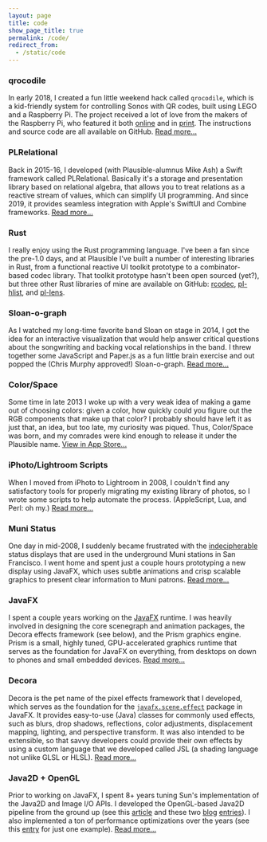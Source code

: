 ```yaml
---
layout: page
title: code
show_page_title: true
permalink: /code/
redirect_from:
  - /static/code
---
```


### qrocodile

In early 2018, I created a fun little weekend hack called
`qrocodile`, which is a kid-friendly system for controlling
Sonos with QR codes, built using LEGO and a Raspberry Pi.
The project received a lot of love from the makers of the
Raspberry Pi, who featured it both
[online](https://www.raspberrypi.org/blog/qrocodile-kid-friendly-sonos-system/)
and in [print](https://twitter.com/chrscmpbll/status/979727170133155840).
The instructions and source code are all available on GitHub.
[Read more...](https://github.com/chrispcampbell/qrocodile)

### PLRelational

Back in 2015-16, I developed (with Plausible-alumnus Mike Ash)
a Swift framework called PLRelational.
Basically it's a storage and presentation library based
on relational algebra, that allows you to treat relations
as a reactive stream of values, which can simplify UI programming.
And since 2019, it provides seamless integration with Apple's
SwiftUI and Combine frameworks.
[Read more...](https://github.com/plausiblelabs/plrelational)

### Rust

I really enjoy using the Rust programming language.
I've been a fan since the pre-1.0 days, and at Plausible I've
built a number of interesting libraries in Rust, from a
functional reactive UI toolkit prototype to a combinator-based
codec library.
That toolkit prototype hasn't been open sourced (yet?),
but three other Rust libraries of mine are available on GitHub:
[rcodec](https://github.com/plausiblelabs/rcodec),
[pl-hlist](https://github.com/plausiblelabs/hlist-rs),
and
[pl-lens](https://github.com/plausiblelabs/lens-rs).

### Sloan-o-graph

As I watched my long-time favorite band Sloan on stage in 2014,
I got the idea for an interactive visualization that would help
answer critical questions about the songwriting and backing vocal
relationships in the band.
I threw together some JavaScript and Paper.js as a fun little
brain exercise and out popped the (Chris Murphy approved!)
Sloan-o-graph.
[Read more...](/2014/10/30/sloan-o-graph)

### Color/Space

Some time in late 2013 I woke up with a very weak idea of making
a game out of choosing colors: given a color, how quickly could
you figure out the RGB components that make up that color?
I probably should have left it as just that, an idea, but too
late, my curiosity was piqued.
Thus, Color/Space was born, and my comrades were kind enough
to release it under the Plausible name.
[View in App Store...](https://apps.apple.com/us/app/color-space/id700391511)

### iPhoto/Lightroom Scripts

When I moved from iPhoto to Lightroom in 2008, I couldn't find
any satisfactory tools for properly migrating my existing library
of photos, so I wrote some scripts to help automate the process.
(AppleScript, Lua, and Perl: oh my.)
[Read more...](/2011/04/03/iphoto-to-lightroom-to-flickr-and-beyond)

### Muni Status

One day in mid-2008, I suddenly became frustrated with the
[indecipherable](http://www.flickr.com/photos/chrispcampbell/2573863573/in/set-72157605585682253/)
status displays that are used in the underground Muni stations in
San Francisco.
I went home and spent just a couple hours prototyping a new display
using JavaFX, which uses subtle animations and crisp scalable graphics
to present clear information to Muni patrons.
<a id="muni_reveal" href="javascript:;" onClick="reveal_div('muni');">Read more...</a>

<div id="muni_more" style="display:none;">
  <p>
    I prototyped a couple different designs. Here is the original one
    (even nicer ones followed):
  </p>
  <p style="text-align:center;">
    <a href="http://www.flickr.com/photos/chrispcampbell/sets/72157605585682253/">
      <img id="muni_now" src="http://farm4.static.flickr.com/3125/2574617086_50d5066a1a_z_d.jpg"/>
    </a>
  </p>
  <p>    
    I met with the SFMTA a number of times that year, trying to get them
    to realize that it doesn't take much effort to come up with something
    better, and that San Francisco is full of designers and developers who
    would be glad to donate their time to the project.
    My designs made their way around SFMTA, and everyone seemed to like
    them, but in the end it turned out that they had already paid some
    contractors to design a new status screen that was eventually used
    in most stations in 2009
    The new design, while an improvement over what we had before, has
    lots of problems and is not as usable as it could be.
    I regret that I didn't try harder (or get involved sooner), but the
    SFMTA is a frustrating bureaucracy and it was apparent that I couldn't
    stop a snowball in motion. 
  </p>
</div>

### JavaFX

I spent a couple years working on the [JavaFX](http://javafx.com/) runtime.
I was heavily involved in designing the core scenegraph and animation
packages, the Decora effects framework (see below), and the Prism graphics
engine.
Prism is a small, highly tuned, GPU-accelerated graphics runtime that serves
as the foundation for JavaFX on everything, from desktops on down to phones
and small embedded devices.
<a id="javafx_reveal" href="javascript:;" onClick="reveal_div('javafx');">Read more...</a>

<div id="javafx_more" style="display:none;">
  <p>
    The Prism engine was designed to provide high-performance 2D/3D graphics
    while also serving as the "heartbeat" for smooth animations in JavaFX.
    One cool thing about Prism is that it takes advantage of JSL, the shading
    language from the Decora project.
    Many graphics primitives in Prism were written in JSL and take advantage
    of the GPU whenever possible.
  </p>
  <p>
    The source code for Prism is available under the OpenJDK project in the
    [OpenJFX repositories](http://hg.openjdk.java.net/openjfx/9/rt/). Look
    under the `modules/graphics/src/main` tree for the core Prism runtime sources
    as well as various platform-specific backends.
  </p>
</div>

<!-- TODO
I also wrote a series of entries on my old java.net blog about using the
effects package in JavaFX: 

    Introduction
    Basics
    Quality
    Chaining 
    -->
    
### Decora

Decora is the pet name of the pixel effects framework that I developed,
which serves as the foundation for the
[`javafx.scene.effect`](http://docs.oracle.com/javase/8/javafx/api)
package in JavaFX.
It provides easy-to-use (Java) classes for commonly used effects, such as
blurs, drop shadows, reflections, color adjustments, displacement mapping,
lighting, and perspective transform.
It was also intended to be extensible, so that savvy developers could provide
their own effects by using a custom language that we developed called JSL
(a shading language not unlike GLSL or HLSL).
<a id="decora_reveal" href="javascript:;" onClick="reveal_div('decora');">Read more...</a>

<div id="decora_more" style="display:none;">
  <p>
    The project contains a custom compiler that I wrote (using
    <a href="http://antlr.org/">ANTLR</a>), which takes JSL programs and compiles
    them down into a number of variants, like a GLSL version for use with the
    OpenGL backend, an HLSL version for use with the Direct3D backend, and a couple
    different software-based implementations (Java, C/SSE) that can run on the CPU
    for cases where a GPU is not available.
  </p>
  <p>
    Although Decora was primarily designed as an implementation detail of the
    overall JavaFX runtime, it was also designed to be toolkit agnostic, meaning
    that it could be used as a standalone library, complementing Java2D and other
    graphics engines.
  </p>
  <p>
    The source code for Decora is available under the OpenJDK project in the
    <a href="http://hg.openjdk.java.net/openjfx/9/rt/">OpenJFX repositories</a>.
    Look under the <code>modules/graphics/src/main</code> tree for the bulk
    of the Decora runtime.  The Decora/JSL compiler sources can be found under
    the <code>buildSrc/src/main</code> tree in the
    <code>com.sun.scenario.effect.compiler</code> package.
  </p>
</div>

### Java2D + OpenGL

Prior to working on JavaFX, I spent 8+ years tuning Sun's implementation
of the Java2D and Image I/O APIs.
I developed the OpenGL-based Java2D pipeline from the ground up (see this
[article](https://web.archive.org/web/20051029000641/http://today.java.net/pub/a/today/2004/11/12/graphics2d.html)
and these two
[blog](https://web.archive.org/web/20050313055345/http://weblogs.java.net/blog/campbell/archive/2005/03/strcrazy_improv_1.html)
[entries](https://web.archive.org/web/20101218110328/http://weblogs.java.net/blog/2005/07/14/str-crazier-performance-improvements-mustang)).
I also implemented a ton of performance optimizations over the years (see
this
[entry](https://web.archive.org/web/20101218103751/http://weblogs.java.net/blog/2006/01/13/400-horsepower-image-io-improvements-mustang)
for just one example).
<a id="java2d_reveal" href="javascript:;" onClick="reveal_div('java2d');">Read more...</a>

<div id="java2d_more" style="display:none;">
  <p>
    The source code for Java2D is available from the
    <a href="http://openjdk.java.net/groups/2d/">OpenJDK</a> project.  You can
    find the sources for the OpenGL pipeline in the
    <a href="http://hg.openjdk.java.net/jdk9/client/jdk/file/">OpenJDK repositories</a>
    under the following source trees:
  </p>
  <p>
    <pre>
    src/java.desktop/{share,unix,windows}/
    &nbsp;&nbsp;&nbsp;&nbsp;.../classes/sun/java2d/opengl
    &nbsp;&nbsp;&nbsp;&nbsp;.../native/common/java2d/opengl</pre>
  </p>
  <p>
    In addition to my work on Java2D, I helped out a bit with the open source
    JOGL project, which provides Java bindings to the native OpenGL libraries,
    in addition to a number of utility packages.  I assisted in developing a
    high performance version
    of <a href="http://download.java.net/media/jogl/jogl-2.x-docs/javax/media/opengl/awt/GLJPanel.html"><code>GLJPanel</code></a>
    that allows for mixing 2D content (using Java2D and Swing) and 3D content
    (using JOGL/OpenGL) in the same window.  I also helped create some utility
    classes (<a href="http://download.java.net/media/jogl/jogl-2.x-docs/com/sun/opengl/util/texture/TextureIO.html"><code>TextureIO</code></a>, etc)
    that help bridge the gap between Java2D and JOGL.
  </p>
  <p>
    Here are links to a couple blog entries I wrote that contain demos of
    these features (including source code).  Unfortunately java.net is no
    longer a thing, but the Wayback Machine comes to the rescue:
  </p>
  <div>
    <p style="padding-top:8px;">
      <a href="https://web.archive.org/web/20061103135202/http://weblogs.java.net/blog/campbell/archive/2006/10/easy_2d3d_mixin.html">
        <b>PhotoCube</b></a> - demonstrates the use of <code>GLJPanel</code> for
      easy mixing of 2D and 3D content in the same window
    </p>
    <p>
      <a href="https://web.archive.org/web/20100113105101/http://weblogs.java.net/blog/2007/01/23/java-2d-and-jogl-flip-side">
        <b>BezierAnim3D</b></a> - demonstrates the use of the <code>TextureIO</code>,
      <code>TextureRenderer</code>, and <code>TextRenderer</code> classes to take advantage
      of Java2D features from a JOGL/OpenGL application
    </p>
  </div>
</div>

<!-- Note: This is at the bottom on purpose; if it was at the top, it would interfere
     with the h3:not(:first-child) selector.
-->
<script>
<!--
function reveal_div(id) {
    document.getElementById(id + '_reveal').remove();
    document.getElementById(id + '_more').style.display='block';
}
-->
</script>
